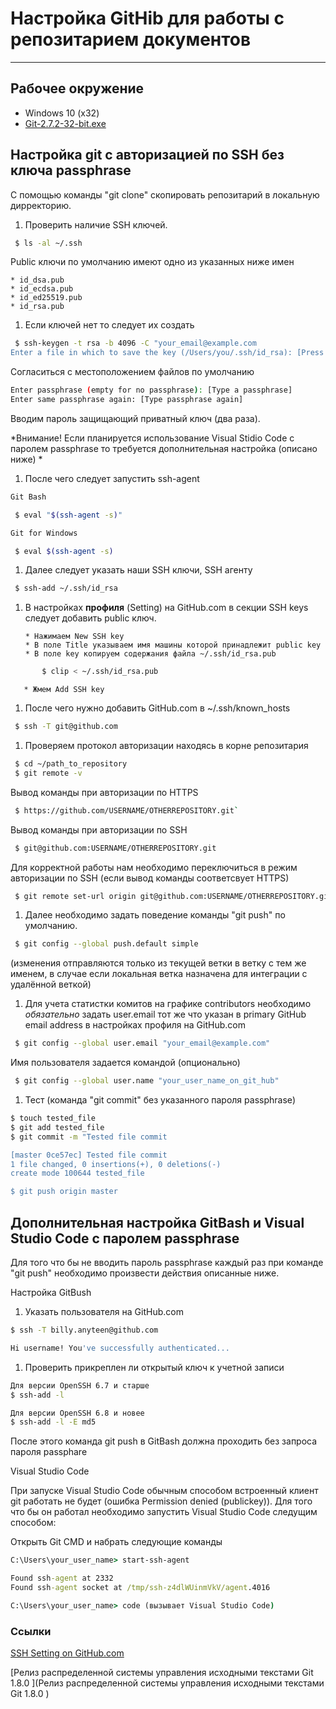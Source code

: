 # Настройка GitHib для работы с репозитарием документов #

<!--todo добавить какие файлы добавить в .gitignore и как удалить их из индекса (git rm --cached .gitignore) -->

---

## Рабочее окружение ##

* Windows 10 (x32)
* [Git-2.7.2-32-bit.exe](https://git-scm.com/download/win)

## Настройка git c авторизацией по SSH без ключа passphrase ##

С помощью команды "git clone" скопировать репозитарий в локальную дирректорию.

1. Проверить наличие SSH ключей.

 ```bash
  $ ls -al ~/.ssh
 ```

 Рublic ключи по умолчанию имеют одно из указанных ниже имен

    * id_dsa.pub
    * id_ecdsa.pub
    * id_ed25519.pub
    * id_rsa.pub

1. Если ключей нет то следует их создать

 ```bash
  $ ssh-keygen -t rsa -b 4096 -C "your_email@example.com
 Enter a file in which to save the key (/Users/you/.ssh/id_rsa): [Press enter]
 ```

 Согласиться с местоположением файлов по умолчанию

 ```bash
 Enter passphrase (empty for no passphrase): [Type a passphrase]
 Enter same passphrase again: [Type passphrase again]
 ```

 Вводим пароль защищающий приватный ключ (два раза).

 *Внимание! Если планируется использование Visual Stidio Code с паролем passphrase то требуется дополнительная настройка (описано ниже) *

1. После чего следует запустить ssh-agent

 ```bash
 Git Bash

  $ eval "$(ssh-agent -s)"

 Git for Windows

  $ eval $(ssh-agent -s)
 ```

1. Далее следует указать наши SSH ключи, SSH агенту

 ```bash
  $ ssh-add ~/.ssh/id_rsa
 ```

1. В настройках **профиля** (Setting) на GitHub.com в секции SSH keys следует добавить public ключ.

       * Нажимаем New SSH key  
       * В поле Title указываем имя машины которой принадлежит public key
       * В поле key копируем содержания файла ~/.ssh/id_rsa.pub

 ```bash
        $ clip < ~/.ssh/id_rsa.pub
 ```

       * Жмем Add SSH key

1. После чего нужно добавить GitHub.com в ~/.ssh/known_hosts

 ```bash
  $ ssh -T git@github.com
 ```

1. Проверяем протокол авторизации находясь в корне репозитария 

 ```bash
  $ cd ~/path_to_repository
  $ git remote -v
 ```

 Вывод команды при авторизации по HTTPS

 ```bash
  $ https://github.com/USERNAME/OTHERREPOSITORY.git`
 ```

 Вывод команды при авторизации по SSH

 ```bash
  $ git@github.com:USERNAME/OTHERREPOSITORY.git
 ```

 Для корректной работы нам необходимо переключиться в режим авторизации по SSH (если вывод команды соответсвует HTTPS)

 ```bash
  $ git remote set-url origin git@github.com:USERNAME/OTHERREPOSITORY.git
 ```

1. Далее необходимо задать поведение команды "git push" по умолчанию.

 ```bash
  $ git config --global push.default simple
 ```

 (изменения отправляются только из текущей ветки в ветку с тем же именем, в случае если локальная ветка назначена для интеграции с удалённой веткой)

1. Для учета статистки комитов на графике contributors необходимо *обязательно* задать user.email тот же что указан в primary GitHub email
 address в настройках профиля на GitHub.com

 ```bash
  $ git config --global user.email "your_email@example.com"
 ```

 Имя пользователя задается командой (опционально)

 ```bash
  $ git config --global user.name "your_user_name_on_git_hub"
 ```

1. Тест (команда "git commit" без указанного пароля passphrase)

 ```bash
 $ touch tested_file
 $ git add tested_file
 $ git commit -m "Tested file commit

 [master 0ce57ec] Tested file commit
 1 file changed, 0 insertions(+), 0 deletions(-)
 create mode 100644 tested_file

 $ git push origin master
 ```

## Дополнительная настройка GitBash и Visual Studio Code с паролем passphrase ##

Для того что бы не вводить пароль passphrase каждый раз при команде "git push" необходимо произвести
действия описанные ниже.

Настройка GitBush

1. Указать пользователя на GitHub.com

 ```bash
 $ ssh -T billy.anyteen@github.com

 Hi username! You've successfully authenticated...
 ```

1. Проверить прикреплен ли открытый ключ к учетной записи

 ```bash
 Для версии OpenSSH 6.7 и старше
 $ ssh-add -l

 Для версии OpenSSH 6.8 и новее
 $ ssh-add -l -E md5
 ```

 После этого команда git push в GitBash должна проходить без запроса пароля passphare

Visual Studio Code

При запуске Visual Studio Code обычным способом встроенный клиент git работать не будет (ошибка Permission denied (publickey)).
Для того что бы он работал необходимо запустить Visual Studio Code следущим способом:

Открыть Git CMD и набрать следующие команды

```cmd
C:\Users\your_user_name> start-ssh-agent

Found ssh-agent at 2332
Found ssh-agent socket at /tmp/ssh-z4dlWUinmVkV/agent.4016

C:\Users\your_user_name> code (вызывает Visual Studio Code)
```


### Ссылки

[SSH Setting on GitHub.com](https://help.github.com/categories/ssh/)

[Релиз распределенной системы управления исходными текстами Git 1.8.0 ](Релиз распределенной системы управления исходными текстами Git 1.8.0 )
